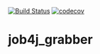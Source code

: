 [![Build Status](https://travis-ci.org/alekseybogdanchik/job4j_grabber.svg?branch=master)](https://travis-ci.org/alekseybogdanchik/job4j_grabber)
[![codecov](https://codecov.io/gh/alekseybogdanchik/job4j_grabber/branch/master/graph/badge.svg)](https://codecov.io/gh/alekseybogdanchik/job4j_grabber)

# job4j_grabber
